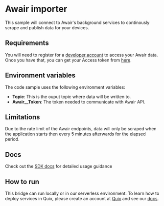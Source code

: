 # Awair importer
This sample will connect to Awair's background services to continously scrape and publish data for your devices.

## Requirements

You will need to register for a [developer account](https://developer.getawair.com/onboard/welcome) to access your Awair data. Once you have that, you can get your Access token from [here](https://developer.getawair.com/console/access-token).

## Environment variables

The code sample uses the following environment variables:

- **Topic**: This is the ouput topic where data will be written to.
- **Awair__Token**: The token needed to communicate with Awair API.

## Limitations
Due to the rate limit of the Awair endpoints, data will only be scraped when the application starts then every 5 minutes afterwards for the elapsed period.

## Docs

Check out the [SDK docs](https://quix.ai/docs/sdk/introduction.html) for detailed usage guidance

## How to run
This bridge can run locally or in our serverless environment. To learn how to deploy services in Quix, please create an account at [Quix](https://portal.platform.quix.ai/self-sign-up?xlink=github) and see our [docs](https://quix.ai/docs/guides/index.html).

